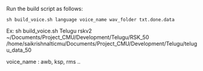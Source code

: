 Run the build script as follows:

`sh build_voice.sh language voice_name wav_folder txt.done.data`

Ex: sh build_voice.sh Telugu rskv2 ~/Documents/Project_CMU/Development/Telugu/RSK_50 /home/saikrishnalticmu/Documents/Project_CMU/Development/Telugu/telugu_data_50

voice_name : awb, ksp, rms ..
